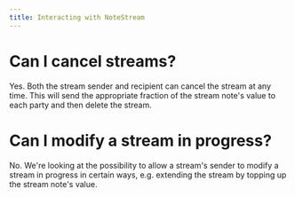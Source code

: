 ```yaml
---
title: Interacting with NoteStream
---
```


# Can I cancel streams?

Yes. Both the stream sender and recipient can cancel the stream at any time. This will send the appropriate fraction of the stream note's value to each party and then delete the stream.

# Can I modify a stream in progress?
No. We're looking at the possibility to allow a stream's sender to modify a stream in progress in certain ways, e.g. extending the stream by topping up the stream note's value.